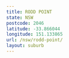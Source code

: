 ```yaml
---
title: RODD POINT
state: NSW
postcode: 2046
latitude: -33.866044
longitude: 151.133865
url: /nsw/rodd-point/
layout: suburb
---
```

